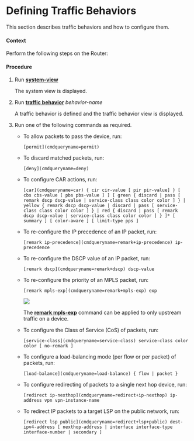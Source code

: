 Defining Traffic Behaviors
==========================

This section describes traffic behaviors and how to configure them.

#### Context

Perform the following steps on the Router:


#### Procedure

1. Run [**system-view**](cmdqueryname=system-view)
   
   
   
   The system view is displayed.
2. Run [**traffic behavior**](cmdqueryname=traffic+behavior) *behavior-name*
   
   
   
   A traffic behavior is defined and the traffic behavior view is displayed.
3. Run one of the following commands as required.
   
   
   * To allow packets to pass the device, run:
     
     ```
     [permit](cmdqueryname=permit)
     ```
   * To discard matched packets, run:
     
     ```
     [deny](cmdqueryname=deny)
     ```
   * To configure CAR actions, run:
     
     ```
     [car](cmdqueryname=car) { cir cir-value [ pir pir-value] } [ cbs cbs-value [ pbs pbs-value ] ] [ green { discard | pass [ remark dscp dscp-value | service-class class color color ] } | yellow { remark dscp dscp-value | discard | pass [ service-class class color color ] } | red { discard | pass [ remark dscp dscp-value | service-class class color color ] } ]* [ summary ] [ color-aware ] [ limit-type pps ]
     ```
   * To re-configure the IP precedence of an IP packet, run:
     
     ```
     [remark ip-precedence](cmdqueryname=remark+ip-precedence) ip-precedence
     ```
   * To re-configure the DSCP value of an IP packet, run:
     
     ```
     [remark dscp](cmdqueryname=remark+dscp) dscp-value
     ```
   * To re-configure the priority of an MPLS packet, run:
     
     ```
     [remark mpls-exp](cmdqueryname=remark+mpls-exp) exp
     ```
     ![](../../../../public_sys-resources/note_3.0-en-us.png) 
     
     The [**remark mpls-exp**](cmdqueryname=remark+mpls-exp) command can be applied to only upstream traffic on a device.
   * To configure the Class of Service (CoS) of packets, run:
     
     ```
     [service-class](cmdqueryname=service-class) service-class color color [ no-remark ]
     ```
   * To configure a load-balancing mode (per flow or per packet) of packets, run:
     
     ```
     [load-balance](cmdqueryname=load-balance) { flow | packet }
     ```
   * To configure redirecting of packets to a single next hop device, run:
     
     ```
     [redirect ip-nexthop](cmdqueryname=redirect+ip-nexthop) ip-address vpn vpn-instance-name
     ```
   * To redirect IP packets to a target LSP on the public network, run:
     
     ```
     [redirect lsp public](cmdqueryname=redirect+lsp+public) dest-ipv4-address [ nexthop-address | interface interface-type interface-number | secondary ]
     ```